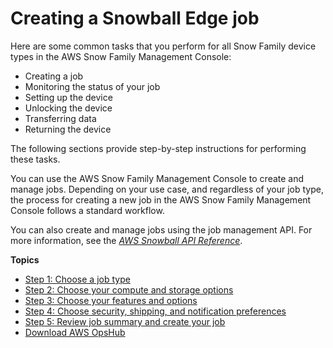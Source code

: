 # Creating a Snowball Edge job<a name="create-job-common"></a>

Here are some common tasks that you perform for all Snow Family device types in the AWS Snow Family Management Console:
+ Creating a job
+ Monitoring the status of your job
+ Setting up the device
+ Unlocking the device
+ Transferring data
+ Returning the device

The following sections provide step\-by\-step instructions for performing these tasks\.

You can use the AWS Snow Family Management Console to create and manage jobs\. Depending on your use case, and regardless of your job type, the process for creating a new job in the AWS Snow Family Management Console follows a standard workflow\. 

You can also create and manage jobs using the job management API\. For more information, see the *[AWS Snowball API Reference](https://docs.aws.amazon.com/snowball/latest/api-reference/api-reference.html)*\. 

**Topics**
+ [Step 1: Choose a job type](plan-job.md)
+ [Step 2: Choose your compute and storage options](compute-storage.md)
+ [Step 3: Choose your features and options](import-job-details.md)
+ [Step 4: Choose security, shipping, and notification preferences](security-shipping-notification.md)
+ [Step 5: Review job summary and create your job](review-job.md)
+ [Download AWS OpsHub](download-opshub.md)